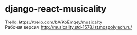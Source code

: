 # django-react-musicality
Trello: https://trello.com/b/VKoEmqey/musicality  
Рабочая версия: http://musicality.std-1578.ist.mospolytech.ru/
